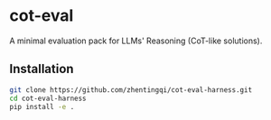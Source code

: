 # cot-eval
A minimal evaluation pack for LLMs' Reasoning (CoT-like solutions).


## Installation

```bash
git clone https://github.com/zhentingqi/cot-eval-harness.git
cd cot-eval-harness
pip install -e .
```